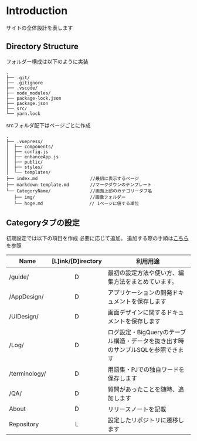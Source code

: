 # Introduction

<EditMetaInfo/>

サイトの全体設計を表します

## Directory Structure

フォルダー構成は以下のように実装

```
.
├── .git/
├── .gitignore
├── .vscode/
├── node_modules/
├── package-lock.json
├── package.json
├── src/
└── yarn.lock

```

srcフォルダ配下はページごとに作成

```
.
├── .vuepress/
│  ├── components/
│  ├── config.js
│  ├── enhanceApp.js
│  ├── public/
│  ├── styles/
│  └── templates/
├── index.md                    //最初に表示するページ
├── markdown-template.md        //マークダウンのテンプレート
└── CategoryName/               //画面上部のカテゴリータブ名
   ├── img/　　　　　　　　　　　　 //画像フォルダー
   └── hoge.md               　 // 1ページに値する単位
```

## Categoryタブの設定
初期設定では以下の項目を作成
必要に応じて追加。
追加する際の手順は[こちら](setting/setting-add-category.md)を参照

| Name          | [L]ink/[D]irectory | 利用用途                                                                        |
| ------------- | :----------------: | ------------------------------------------------------------------------------- |
| /guide/       |         D          | 最初の設定方法や使い方、編集方法をまとめています。                              |
| /AppDesign/   |         D          | アプリケーションの開発ドキュメントを保存します                                  |
| /UIDesign/    |         D          | 画面デザインに関するドキュメントを保存します                                    |
| /Log/         |         D          | ログ設定・BigQueryのテーブル構造・データを抜き出す時のサンプルSQLを参照できます |
| /terminology/ |         D          | 用語集・PJでの独自ワードを保存します                                            |
| /QA/          |         D          | 質問があったことを随時、追加します                                              |
| About         |         D          | リリースノートを記載                                                            |
| Repository    |         L          | 設定したリポジトリに遷移します                                                  |



